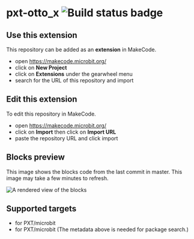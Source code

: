 # pxt-otto_x ![Build status badge](https://github.com/egoroa/pxt-otto_x/workflows/MakeCode/badge.svg)



## Use this extension

This repository can be added as an **extension** in MakeCode.

* open https://makecode.microbit.org/
* click on **New Project**
* click on **Extensions** under the gearwheel menu
* search for the URL of this repository and import

## Edit this extension

To edit this repository in MakeCode.

* open https://makecode.microbit.org/
* click on **Import** then click on **Import URL**
* paste the repository URL and click import

## Blocks preview

This image shows the blocks code from the last commit in master.
This image may take a few minutes to refresh.

![A rendered view of the blocks](https://github.com/egoroa/pxt-otto_x/raw/master/.makecode/blocks.png)

## Supported targets

* for PXT/microbit
* for PXT/microbit
(The metadata above is needed for package search.)


